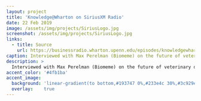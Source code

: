 ```yaml
---
layout: project
title: 'Knowledge@Wharton on SiriusXM Radio'
date: 22 Feb 2019
image: /assets/img/projects/SiriusLogo.jpg
screenshot: /assets/img/projects/SiriusLogo.jpg
links:
  - title: Source
    url: https://businessradio.wharton.upenn.edu/episodes/knowledgewharton-february-22-2019/
caption: Interviewed with Max Perelman (Biomeme) on the future of veterinary diagnostics. 30min on air with 600,000 weekly listeners.
description: >
  Interviewed with Max Perelman (Biomeme) on the future of veterinary diagnostics. 30min on air with 600,000 weekly listeners.
accent_color: '#4fb1ba'
accent_image:
  background: 'linear-gradient(to bottom,#193747 0%,#233e4c 30%,#3c929e 50%,#d5d5d4 70%,#cdccc8 100%)'
  overlay:    true
---
```

  
